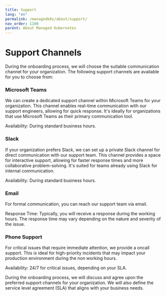 ```yaml
---
title: Support
lang: "en"
permalink: /managedk8s/about/support/
nav_order: 1100
parent: About Managed Kubernetes
---
```


# Support Channels
During the onboarding process, we will choose the suitable communication channel for your organization. The following support channels are available for you to choose from:
### Microsoft Teams
We can create a dedicated support channel within Microsoft Teams for your organization. This channel enables real-time communication with our support engineers, allowing for quick response. It's ideally for organizations that use Microsoft Teams as their primary communication tool.

Availability: During standard business hours.

### Slack
If your organization prefers Slack, we can set up a private Slack channel for direct communication with our support team. This channel provides a space for interactive support, allowing for faster response times and more collaborative problem-solving. It's suited for teams already using Slack for internal communication.

Availability: During standard business hours.
### Email
For formal communication, you can reach our support team via email.

Response Time: Typically, you will receive a response during the working hours. The response time may vary depending on the nature and severity of the issue.

### Phone Support
For critical issues that require immediate attention, we provide a oncall support. This is ideal for high-priority incidents that may impact your production environment during the non working hours.

Availability: 24/7 for critical issues, depending on your SLA.

During the onboarding process, we will discuss and agree upon the preferred support channels for your organization. We will also define the service level agreement (SLA) that aligns with your business needs.
